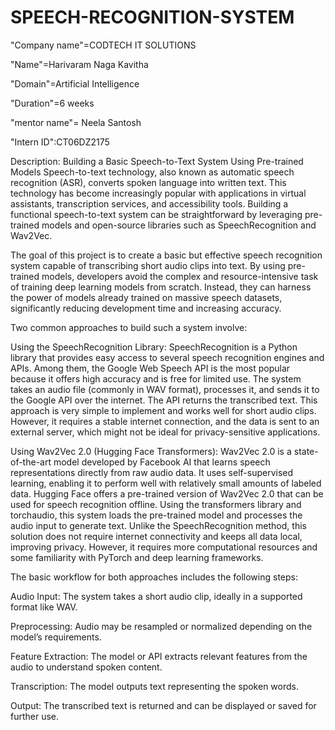 # SPEECH-RECOGNITION-SYSTEM

"Company name"=CODTECH IT SOLUTIONS

"Name"=Harivaram Naga Kavitha

"Domain"=Artificial Intelligence

"Duration"=6 weeks

"mentor name"= Neela Santosh

"Intern ID":CT06DZ2175

Description: Building a Basic Speech-to-Text System Using Pre-trained Models
Speech-to-text technology, also known as automatic speech recognition (ASR), converts spoken language into written text. This technology has become increasingly popular with applications in virtual assistants, transcription services, and accessibility tools. Building a functional speech-to-text system can be straightforward by leveraging pre-trained models and open-source libraries such as SpeechRecognition and Wav2Vec.

The goal of this project is to create a basic but effective speech recognition system capable of transcribing short audio clips into text. By using pre-trained models, developers avoid the complex and resource-intensive task of training deep learning models from scratch. Instead, they can harness the power of models already trained on massive speech datasets, significantly reducing development time and increasing accuracy.

Two common approaches to build such a system involve:

Using the SpeechRecognition Library:
SpeechRecognition is a Python library that provides easy access to several speech recognition engines and APIs. Among them, the Google Web Speech API is the most popular because it offers high accuracy and is free for limited use. The system takes an audio file (commonly in WAV format), processes it, and sends it to the Google API over the internet. The API returns the transcribed text. This approach is very simple to implement and works well for short audio clips. However, it requires a stable internet connection, and the data is sent to an external server, which might not be ideal for privacy-sensitive applications.

Using Wav2Vec 2.0 (Hugging Face Transformers):
Wav2Vec 2.0 is a state-of-the-art model developed by Facebook AI that learns speech representations directly from raw audio data. It uses self-supervised learning, enabling it to perform well with relatively small amounts of labeled data. Hugging Face offers a pre-trained version of Wav2Vec 2.0 that can be used for speech recognition offline. Using the transformers library and torchaudio, this system loads the pre-trained model and processes the audio input to generate text. Unlike the SpeechRecognition method, this solution does not require internet connectivity and keeps all data local, improving privacy. However, it requires more computational resources and some familiarity with PyTorch and deep learning frameworks.

The basic workflow for both approaches includes the following steps:

Audio Input: The system takes a short audio clip, ideally in a supported format like WAV.

Preprocessing: Audio may be resampled or normalized depending on the model’s requirements.

Feature Extraction: The model or API extracts relevant features from the audio to understand spoken content.

Transcription: The model outputs text representing the spoken words.

Output: The transcribed text is returned and can be displayed or saved for further use.
